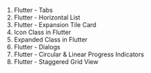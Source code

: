 
   1. Flutter - Tabs
   2. Flutter - Horizontal List
   3. Flutter - Expansion Tile Card
   4. Icon Class in Flutter
   5. Expanded Class in Flutter
   6. Flutter - Dialogs
   7. Flutter - Circular & Linear Progress Indicators
   8. Flutter - Staggered Grid View
